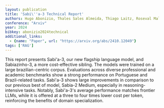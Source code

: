 ```yaml
---
layout: publication
title: 'Sabi\''a-3 Technical Report'
authors: Hugo Abonizio, Thales Sales Almeida, Thiago Laitz, Roseval Malaquias Junior, Giovana Kerche Bonás, Rodrigo Nogueira, Ramon Pires
conference: "Arxiv"
year: 2024
bibkey: abonizio2024technical
additional_links:
  - {name: "Paper", url: "https://arxiv.org/abs/2410.12049"}
tags: ['RAG']
---
```

This report presents Sabi\'a-3, our new flagship language model, and
Sabiazinho-3, a more cost-effective sibling. The models were trained on a large
brazilian-centric corpus. Evaluations across diverse professional and academic
benchmarks show a strong performance on Portuguese and Brazil-related tasks.
Sabi\'a-3 shows large improvements in comparison to our previous best of model,
Sabia-2 Medium, especially in reasoning-intensive tasks. Notably, Sabi\'a-3's
average performance matches frontier LLMs, while it is offered at a three to
four times lower cost per token, reinforcing the benefits of domain
specialization.
